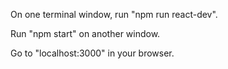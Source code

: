 On one terminal window, run "npm run react-dev".  

Run "npm start" on another window.   

Go to "localhost:3000" in your browser.   
